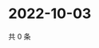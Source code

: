 # 2022-10-03

共 0 条

<!-- BEGIN WEIBO -->
<!-- 最后更新时间 Mon Oct 03 2022 14:32:21 GMT+0800 (China Standard Time) -->

<!-- END WEIBO -->
